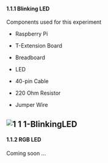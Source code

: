 #### 1.1.1 Blinking LED
Components used for this experiment

- Raspberry Pi

- T-Extension Board

- Breadboard

- LED

- 40-pin Cable

- 220 Ohm Resistor

- Jumper Wire

![1 1 1-BlinkingLED](https://user-images.githubusercontent.com/82693306/201260783-2d05e420-c4c4-4760-8cb5-8735c2ad85c5.jpg)
-------------------------------------------------------

#### 1.1.2 RGB LED
Coming soon ...
